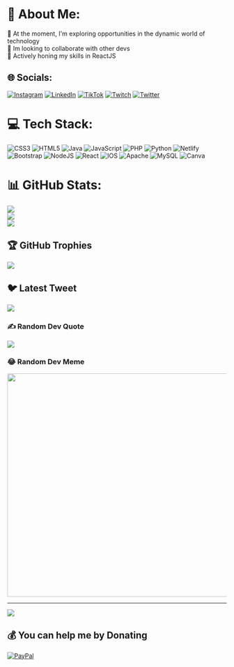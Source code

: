 # 💫 About Me:
🔭 At the moment, I'm exploring opportunities in the dynamic world of technology<br>👯 Im looking to collaborate with other devs<br>🌱 Actively honing my skills in ReactJS


## 🌐 Socials:
[![Instagram](https://img.shields.io/badge/Instagram-%23E4405F.svg?logo=Instagram&logoColor=white)](https://instagram.com/carlos.danoo) [![LinkedIn](https://img.shields.io/badge/LinkedIn-%230077B5.svg?logo=linkedin&logoColor=white)](https://linkedin.com/in/carlos-daniel-osoriob) [![TikTok](https://img.shields.io/badge/TikTok-%23000000.svg?logo=TikTok&logoColor=white)](https://tiktok.com/@carlosdosbe) [![Twitch](https://img.shields.io/badge/Twitch-%239146FF.svg?logo=Twitch&logoColor=white)](https://twitch.tv/carlosdosbe) [![Twitter](https://img.shields.io/badge/Twitter-%231DA1F2.svg?logo=Twitter&logoColor=white)](https://twitter.com/carlosdosbe) 

# 💻 Tech Stack:
![CSS3](https://img.shields.io/badge/css3-%231572B6.svg?style=flat&logo=css3&logoColor=white) ![HTML5](https://img.shields.io/badge/html5-%23E34F26.svg?style=flat&logo=html5&logoColor=white) ![Java](https://img.shields.io/badge/java-%23ED8B00.svg?style=flat&logo=java&logoColor=white) ![JavaScript](https://img.shields.io/badge/javascript-%23323330.svg?style=flat&logo=javascript&logoColor=%23F7DF1E) ![PHP](https://img.shields.io/badge/php-%23777BB4.svg?style=flat&logo=php&logoColor=white) ![Python](https://img.shields.io/badge/python-3670A0?style=flat&logo=python&logoColor=ffdd54) ![Netlify](https://img.shields.io/badge/netlify-%23000000.svg?style=flat&logo=netlify&logoColor=#00C7B7) ![Bootstrap](https://img.shields.io/badge/bootstrap-%23563D7C.svg?style=flat&logo=bootstrap&logoColor=white) ![NodeJS](https://img.shields.io/badge/node.js-6DA55F?style=flat&logo=node.js&logoColor=white) ![React](https://img.shields.io/badge/react-%2320232a.svg?style=flat&logo=react&logoColor=%2361DAFB) ![IOS](https://img.shields.io/badge/IOS-%2320232a.svg?style=flat&logo=apple&logoColor=white) ![Apache](https://img.shields.io/badge/apache-%23D42029.svg?style=flat&logo=apache&logoColor=white) ![MySQL](https://img.shields.io/badge/mysql-%2300f.svg?style=flat&logo=mysql&logoColor=white) ![Canva](https://img.shields.io/badge/Canva-%2300C4CC.svg?style=flat&logo=Canva&logoColor=white)
# 📊 GitHub Stats:
![](https://github-readme-stats.vercel.app/api?username=carlosdosbe&theme=nightowl&hide_border=false&include_all_commits=false&count_private=false)<br/>
![](https://github-readme-streak-stats.herokuapp.com/?user=carlosdosbe&theme=nightowl&hide_border=false)<br/>
![](https://github-readme-stats.vercel.app/api/top-langs/?username=carlosdosbe&theme=nightowl&hide_border=false&include_all_commits=false&count_private=false&layout=compact)

## 🏆 GitHub Trophies
![](https://github-profile-trophy.vercel.app/?username=carlosdosbe&theme=discord&no-frame=false&no-bg=true&margin-w=4)

## 🐦 Latest Tweet
[![](https://gtce.itsvg.in/api?username=carlosdosbe)](https://github.com/VishwaGauravIn/github-twitter-card-embed)

### ✍️ Random Dev Quote
![](https://quotes-github-readme.vercel.app/api?type=horizontal&theme=radical)

### 😂 Random Dev Meme
<img src="https://rm.up.railway.app/" width="512px"/>

---
[![](https://visitcount.itsvg.in/api?id=carlosdosbe&icon=6&color=11)](https://visitcount.itsvg.in)

  ## 💰 You can help me by Donating
  [![PayPal](https://img.shields.io/badge/PayPal-00457C?style=for-the-badge&logo=paypal&logoColor=white)](https://paypal.me/carlosdosbe) 

  
<!-- Proudly created with GPRM ( https://gprm.itsvg.in ) -->
